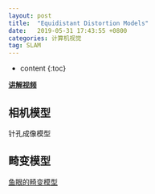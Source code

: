 ```yaml
---
layout: post
title:  "Equidistant Distortion Models"
date:   2019-05-31 17:43:55 +0800
categories: 计算机视觉
tag: SLAM
---
```


* content
{:toc}

**[讲解视频](https://www.bilibili.com/video/BV11g4y1z7ZZ/)**

## 相机模型
针孔成像模型
## 畸变模型
[鱼眼的畸变模型](https://github.com/ichangjian/ichangjian.github.io/blob/master/paper/A_Generic_Camera_Model_and_Calibration_Method_for_Conventional_Wide-Angle_and_Fish-Eye_Lenses.pdf)


